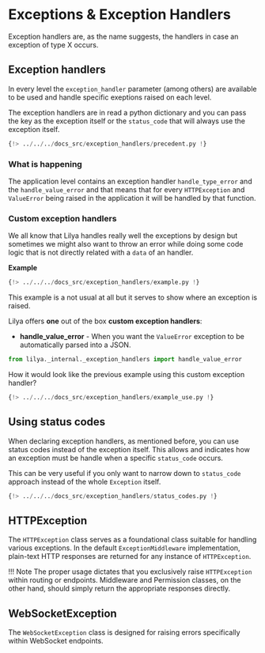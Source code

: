 # Exceptions & Exception Handlers

Exception handlers are, as the name suggests, the handlers in case an exception of type X occurs.

## Exception handlers

In every level the `exception_handler` parameter (among others) are available to be used and handle specific exeptions
raised on each level.

The exception handlers are in read a python dictionary and you can pass the key as the exception itself or the `status_code`
that will always use the exception itself.

```python
{!> ../../../docs_src/exception_handlers/precedent.py !}
```

### What is happening

The application level contains an exception handler `handle_type_error` and the `handle_value_error` and that means that for
every `HTTPException` and `ValueError` being raised in the application it will be handled by that function.

### Custom exception handlers

We all know that Lilya handles really well the exceptions by design but sometimes we might also
want to throw an error while doing some code logic that is not directly related with a `data` of
an handler.

**Example**

```python
{!> ../../../docs_src/exception_handlers/example.py !}
```

This example is a not usual at all but it serves to show where an exception is raised.

Lilya offers **one** out of the box **custom exception handlers**:

* **handle_value_error** - When you want the `ValueError` exception to be automatically parsed
into a JSON.

```python
from lilya._internal._exception_handlers import handle_value_error
```

How it would look like the previous example using this custom exception handler?

```python
{!> ../../../docs_src/exception_handlers/example_use.py !}
```

## Using status codes

When declaring exception handlers, as mentioned before, you can use status codes instead of the
exception itself. This allows and indicates how an exception must be handle when a specific `status_code`
occurs.

This can be very useful if you only want to narrow down to `status_code` approach instead of the whole
`Exception` itself.

```python
{!> ../../../docs_src/exception_handlers/status_codes.py !}
```

## HTTPException

The `HTTPException` class serves as a foundational class suitable for handling various exceptions.
In the default `ExceptionMiddleware` implementation, plain-text HTTP responses are returned for any instance of `HTTPException`.

!!! Note
    The proper usage dictates that you exclusively raise `HTTPException` within routing or endpoints.
    Middleware and Permission classes, on the other hand, should simply return the appropriate responses directly.

## WebSocketException

The `WebSocketException` class is designed for raising errors specifically within WebSocket endpoints.
